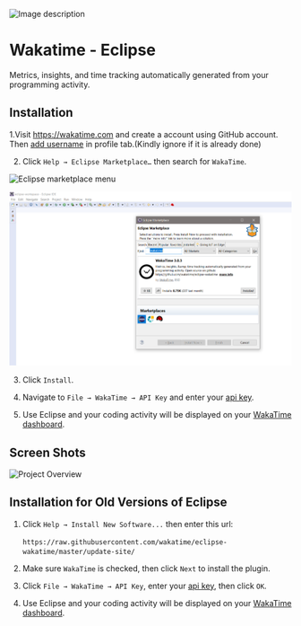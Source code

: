 ![Image description](https://i1.faceprep.in/ProGrad/face-logo-resized.png)
# Wakatime - Eclipse

Metrics, insights, and time tracking automatically generated from your programming activity.


## Installation

1.Visit https://wakatime.com and create a account using GitHub account. Then [add username](https://wakatime.com/settings/profile) in profile tab.(Kindly ignore if it is already done)

2. Click `Help → Eclipse Marketplace…` then search for `WakaTime`.

![Eclipse marketplace menu](https://wakatime.com/static/img/plugins/installing/eclipse.png)

![type install](./images/type-wakatime.png)

3. Click `Install`.

4. Navigate to `File → WakaTime → API Key` and enter your [api key](https://wakatime.com/settings#apikey).

5. Use Eclipse and your coding activity will be displayed on your [WakaTime dashboard](https://wakatime.com).


## Screen Shots

![Project Overview](https://wakatime.com/static/img/ScreenShots/Screen-Shot-2016-03-21.png)



## Installation for Old Versions of Eclipse

1. Click `Help → Install New Software...` then enter this url:

    `https://raw.githubusercontent.com/wakatime/eclipse-wakatime/master/update-site/`

2. Make sure `WakaTime` is checked, then click `Next` to install the plugin.

3. Click `File → WakaTime → API Key`, enter your [api key](https://wakatime.com/settings#apikey), then click `OK`.

4. Use Eclipse and your coding activity will be displayed on your [WakaTime dashboard](https://wakatime.com).
